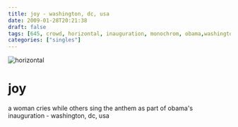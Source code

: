 ```yaml
---
title: joy - washington, dc, usa
date: 2009-01-28T20:21:38
draft: false
tags: [645, crowd, horizontal, inauguration, monochrom, obama,washington,dc, usa]
categories: ["singles"]
---
```

![horizontal](/p/sbr-20090128-9114040905.jpg)
<!--more-->
# joy
a woman cries while others sing the anthem as part of obama's inauguration - washington, dc, usa
